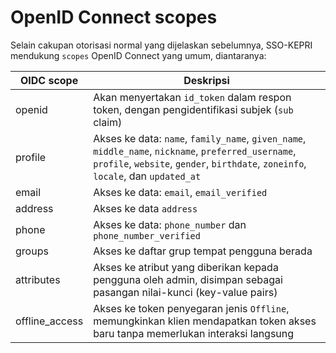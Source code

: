 # OpenID Connect scopes

Selain cakupan otorisasi normal yang dijelaskan sebelumnya, SSO-KEPRI mendukung `scopes` OpenID Connect yang umum, diantaranya:

| OIDC scope | Deskripsi |
| --------- | ----------- |
| openid | Akan menyertakan `id_token` dalam respon token, dengan pengidentifikasi subjek (`sub` claim) |
| profile | Akses ke data: `name`, `family_name`, `given_name`, `middle_name`, `nickname`, `preferred_username`, `profile`, `website`, `gender`, `birthdate`, `zoneinfo`, `locale`, dan `updated_at` |
| email | Akses ke data: `email`, `email_verified` |
| address | Akses ke data `address` |
| phone | Akses ke data: `phone_number` dan `phone_number_verified` |
| groups | Akses ke daftar grup tempat pengguna berada |
| attributes | Akses ke atribut yang diberikan kepada pengguna oleh admin, disimpan sebagai pasangan nilai-kunci (key-value pairs) |
| offline_access | Akses ke token penyegaran jenis `Offline`, memungkinkan klien mendapatkan token akses baru tanpa memerlukan interaksi langsung |
